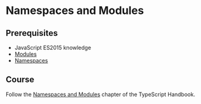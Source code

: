 # Namespaces and Modules

## Prerequisites

- JavaScript ES2015 knowledge
- [Modules](/courses/ts/basics/modules)
- [Namespaces](/courses/ts/advanced/namespaces)

## Course

Follow the [Namespaces and Modules](https://www.typescriptlang.org/docs/handbook/namespaces-and-modules.html) chapter of the TypeScript Handbook.
